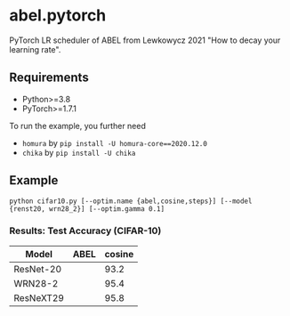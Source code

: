 # abel.pytorch

PyTorch LR scheduler of ABEL from Lewkowycz 2021 "How to decay your learning rate".


## Requirements

* Python>=3.8
* PyTorch>=1.7.1

To run the example, you further need

* `homura` by `pip install -U homura-core==2020.12.0`
* `chika` by `pip install -U chika`

## Example

```commandline
python cifar10.py [--optim.name {abel,cosine,steps}] [--model {renst20, wrn28_2}] [--optim.gamma 0.1]
```

### Results: Test Accuracy (CIFAR-10)

Model       | ABEL| cosine |
---         | --- | ---    |
ResNet-20   | | 93.2   |
WRN28-2     | | 95.4   |
ResNeXT29   | | 95.8   |
